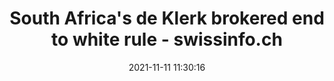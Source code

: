 ---
"title": "South Africa's de Klerk brokered end to white rule - swissinfo.ch"
"date": "2021-11-11 11:30:16"
"feed_name": "GOOGLENEWSMINING"
"feed_website": "https://news.google.com/search?q=mining%2Bincident&hl=en-US&gl=US&ceid=US:en"
"feed_rss": "https://news.google.com/rss/search?q=mining%2Bincident&hl=en-US&gl=US&ceid=US:en"
"link": "https://www.swissinfo.ch/eng/south-africa-s-de-klerk-brokered-end-to-white-rule/47102574"
"source": "{'href': 'https://www.swissinfo.ch', 'title': 'swissinfo.ch'}"
"file": "_posts/2021-1-1-acbb53b5489cc1bda98ef8757e2c6884111c0bef.md"
"accident": "0"
"drilling": "0"
"dead": "0"
"injured": "0"
"arrested": "0"
"place": "unknown place"
"where": "unknown site"
"causes": "unknown"
"place_uri": "unknown place"
---